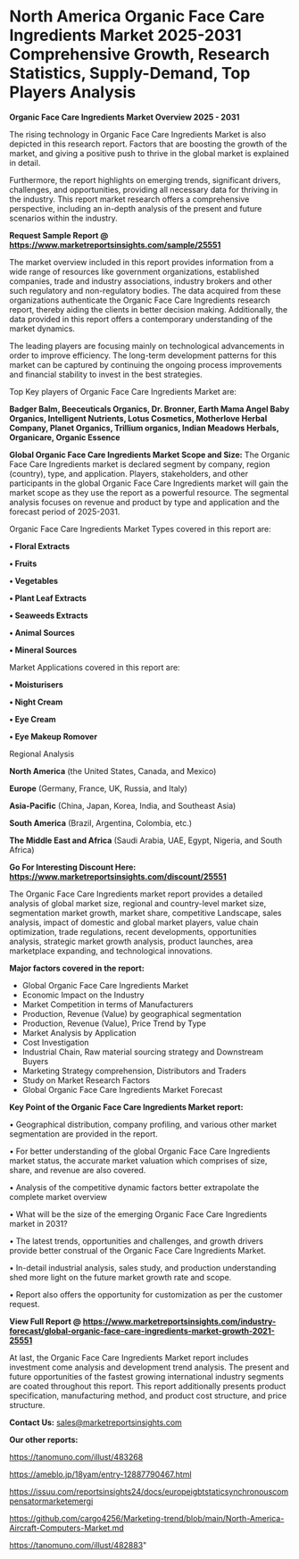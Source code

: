 # North America Organic Face Care Ingredients Market 2025-2031 Comprehensive Growth, Research Statistics, Supply-Demand,  Top Players Analysis

<Strong> Organic Face Care Ingredients Market Overview 2025 - 2031</strong>

The rising technology in Organic Face Care Ingredients Market is also depicted in this research report. Factors that are boosting the growth of the market, and giving a positive push to thrive in the global market is explained in detail.

Furthermore, the report highlights on emerging trends, significant drivers, challenges, and opportunities, providing all necessary data for thriving in the industry. This report market research offers a comprehensive perspective, including an in-depth analysis of the present and future scenarios within the industry.

<strong>Request Sample Report @ <a href=https://www.marketreportsinsights.com/sample/25551>https://www.marketreportsinsights.com/sample/25551</a></strong>

The market overview included in this report provides information from a wide range of resources like government organizations, established companies, trade and industry associations, industry brokers and other such regulatory and non-regulatory bodies. The data acquired from these organizations authenticate the Organic Face Care Ingredients research report, thereby aiding the clients in better decision making. Additionally, the data provided in this report offers a contemporary understanding of the market dynamics.

The leading players are focusing mainly on technological advancements in order to improve efficiency. The long-term development patterns for this market can be captured by continuing the ongoing process improvements and financial stability to invest in the best strategies.

Top Key players of Organic Face Care Ingredients Market are:

<strong>Badger Balm, Beeceuticals Organics, Dr. Bronner, Earth Mama Angel Baby Organics, Intelligent Nutrients, Lotus Cosmetics, Motherlove Herbal Company, Planet Organics, Trillium organics, Indian Meadows Herbals, Organicare, Organic Essence</strong>

<strong><b>Global Organic Face Care Ingredients Market Scope and Size:</b></strong>
The Organic Face Care Ingredients market is declared segment by company, region (country), type, and application. Players, stakeholders, and other participants in the global Organic Face Care Ingredients market will gain the market scope as they use the report as a powerful resource. The segmental analysis focuses on revenue and product by type and application and the forecast period of 2025-2031.

Organic Face Care Ingredients Market Types covered in this report are:

<strong>• Floral Extracts

• Fruits

• Vegetables

• Plant Leaf Extracts

• Seaweeds Extracts

• Animal Sources

• Mineral Sources</strong>

Market Applications covered in this report are:

<strong>• Moisturisers

• Night Cream

• Eye Cream

• Eye Makeup Romover</strong> 

Regional Analysis

<strong>North America</strong> (the United States, Canada, and Mexico)

<strong>Europe</strong> (Germany, France, UK, Russia, and Italy)

<strong>Asia-Pacific</strong> (China, Japan, Korea, India, and Southeast Asia)

<strong>South America</strong> (Brazil, Argentina, Colombia, etc.)

<strong>The Middle East and Africa</strong> (Saudi Arabia, UAE, Egypt, Nigeria, and South Africa)

<strong>Go For Interesting Discount Here: <a href=https://www.marketreportsinsights.com/discount/25551>https://www.marketreportsinsights.com/discount/25551</a></strong>

The Organic Face Care Ingredients market report provides a detailed analysis of global market size, regional and country-level market size, segmentation market growth, market share, competitive Landscape, sales analysis, impact of domestic and global market players, value chain optimization, trade regulations, recent developments, opportunities analysis, strategic market growth analysis, product launches, area marketplace expanding, and technological innovations.

<strong><b>Major factors covered in the report:</b></strong>
<ul>
  <li>Global Organic Face Care Ingredients Market </li>
  <li>Economic Impact on the Industry</li>
  <li>Market Competition in terms of Manufacturers</li>
  <li>Production, Revenue (Value) by geographical segmentation</li>
  <li>Production, Revenue (Value), Price Trend by Type</li>
  <li>Market Analysis by Application</li>
  <li>Cost Investigation</li>
  <li>Industrial Chain, Raw material sourcing strategy and Downstream Buyers</li>
  <li>Marketing Strategy comprehension, Distributors and Traders</li>
  <li>Study on Market Research Factors</li>
  <li>Global Organic Face Care Ingredients Market Forecast</li>
</ul>

<strong><b>Key Point of the Organic Face Care Ingredients Market report:</b></strong>

• Geographical distribution, company profiling, and various other market segmentation are provided in the report.

• For better understanding of the global Organic Face Care Ingredients market status, the accurate market valuation which comprises of size, share, and revenue are also covered.

• Analysis of the competitive dynamic factors better extrapolate the complete market overview

• What will be the size of the emerging Organic Face Care Ingredients market in 2031?

• The latest trends, opportunities and challenges, and growth drivers provide better construal of the Organic Face Care Ingredients Market.

• In-detail industrial analysis, sales study, and production understanding shed more light on the future market growth rate and scope.

• Report also offers the opportunity for customization as per the customer request.

<strong><b>View Full Report @ <a href=https://www.marketreportsinsights.com/industry-forecast/global-organic-face-care-ingredients-market-growth-2021-25551>https://www.marketreportsinsights.com/industry-forecast/global-organic-face-care-ingredients-market-growth-2021-25551</a></b></strong>


At last, the Organic Face Care Ingredients Market report includes investment come analysis and development trend analysis. The present and future opportunities of the fastest growing international industry segments are coated throughout this report. This report additionally presents product specification, manufacturing method, and product cost structure, and price structure.

<strong>Contact Us:</strong>
sales@marketreportsinsights.com

<strong>Our other reports:</strong>

<a href=https://tanomuno.com/illust/483268>https://tanomuno.com/illust/483268</a>

<a href=https://ameblo.jp/18yam/entry-12887790467.html>https://ameblo.jp/18yam/entry-12887790467.html</a>

<a href=https://issuu.com/reportsinsights24/docs/europeigbtstaticsynchronouscompensatormarketemergi>https://issuu.com/reportsinsights24/docs/europeigbtstaticsynchronouscompensatormarketemergi</a>

<a href=https://github.com/cargo4256/Marketing-trend/blob/main/North-America-Aircraft-Computers-Market.md>https://github.com/cargo4256/Marketing-trend/blob/main/North-America-Aircraft-Computers-Market.md</a>

<a href=https://tanomuno.com/illust/482883>https://tanomuno.com/illust/482883</a>"
